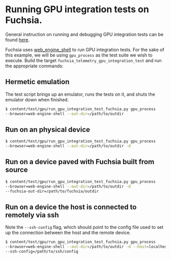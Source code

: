 # Running GPU integration tests on Fuchsia.

General instruction on running and debugging GPU integration tests can be
found [here](../gpu/gpu_testing.md).

Fuchsia uses [web_engine_shell](../../fuchsia/engine/test/README.md) to run GPU
integration tests. For the sake of this example, we will be using `gpu_process`
as the test suite we wish to execute. Build the target
`fuchsia_telemetry_gpu_integration_test` and run the appropriate commands:

## Hermetic emulation

The test script brings up an emulator, runs the tests on it, and shuts the
emulator down when finished.

```bash
$ content/test/gpu/run_gpu_integration_test_fuchsia.py gpu_process
--browser=web-engine-shell --out-dir=/path/to/outdir
```

## Run on an physical device

```bash
$ content/test/gpu/run_gpu_integration_test_fuchsia.py gpu_process
--browser=web-engine-shell --out-dir=/path/to/outdir -d
```

## Run on a device paved with Fuchsia built from source

```bash
$ content/test/gpu/run_gpu_integration_test_fuchsia.py gpu_process
--browser=web-engine-shell --out-dir=/path/to/outdir -d
--fuchsia-out-dir=/path/to/fuchsia/outdir
```

## Run on a device the host is connected to remotely via ssh

Note the `--ssh-config` flag, which should point to the config file used to set
up the connection between the host and the remote device.

```bash
$ content/test/gpu/run_gpu_integration_test_fuchsia.py gpu_process
--browser=web-engine-shell --out-dir=/path/to/outdir -d --host=localhost
--ssh-config=/path/to/ssh/config
```